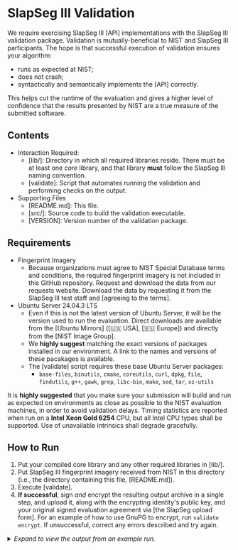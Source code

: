 SlapSeg III Validation
======================

We require exercising SlapSeg III [API] implementations with the SlapSeg III
validation package. Validation is mutually-beneficial to NIST and SlapSeg III
participants. The hope is that successful execution of validation ensures your
algorithm:

 * runs as expected at NIST;
 * does not crash;
 * syntactically and semantically implements the [API] correctly.

This helps cut the runtime of the evaluation and gives a higher
level of confidence that the results presented by NIST are a true measure of
the submitted software.

Contents
--------
 * Interaction Required:
   - [lib/]: Directory in which all required libraries reside. There must be at
     least one *core* library, and that library **must** follow the SlapSeg III
     naming convention.
   - [validate]: Script that automates running the validation and performing
     checks on the output.
 * Supporting Files
   - [README.md]: This file.
   - [src/]: Source code to build the validation executable.
   - [VERSION]: Version number of the validation package.

Requirements
------------

 * Fingerprint Imagery
   - Because organizations must agree to NIST Special Database terms and conditions, the required fingerprint imagery is not included in this GitHub repository. Request and download the data from our requests website. Download the data by requesting it from the SlapSeg III test staff and [agreeing to the terms].
 * Ubuntu Server 24.04.3 LTS
   - Even if this is not the latest version of Ubuntu Server, it will be the
     version used to run the evaluation. Direct downloads are available from the
     [Ubuntu Mirrors] ([🇺🇸 USA], [🇪🇺 Europe]) and directly from the [NIST
     Image Group].
   - We **highly suggest** matching the exact versions of packages installed in
     our environment. A link to the names and versions of these pacakages is
     available.
   - The [validate] script  requires these base Ubuntu Server packages:
      - `base-files`, `binutils`, `cmake`, `coreutils`, `curl`, `dpkg`, `file`,
        `findutils`, `g++`, `gawk`, `grep`, `libc-bin`, `make`, `sed`, `tar`,
        `xz-utils`

It is **highly suggested** that you make sure your submission will build and run
as expected on environments as close as possible to the NIST evaluation
machines, in order to avoid validation delays. Timing statistics are reported
when run on a **Intel Xeon Gold 6254** CPU, but all Intel CPU types shall be
supported. Use of unavailable intrinsics shall degrade gracefully.

How to Run
----------
 1. Put your compiled core library and any other required libraries in [lib/].
 2. Put SlapSeg III fingerprint imagery received from NIST in this directory
    (i.e., the directory containing this file, [README.md]).
 3. Execute [validate].
 4. **If successful**, sign *and* encrypt the resulting output archive in a
    single step, and upload it, along with the encrypting identity's public key,
    and your original signed evaluation agreement via [the SlapSeg upload form].
    For an example of how to use GnuPG to encrypt, run `validate encrypt`. If
    unsuccessful, correct any errors described and try again.

<details>
  <summary><em>Expand to view the output from an example run.</em></summary>

```
$ cp /path/to/libslapsegiii_nfseg_5001.so lib/
$ cp /path/to/slapsegiii_validation_images_*.tar.gz .
$ ./validate
================================================================================
|  SlapSeg III Validation | Version 202508071458 | 07 Aug 2025 | 15:01:33 EDT  |
================================================================================
Checking for required packages... [OKAY]
Checking for previous validation attempts... [OKAY]
Checking validation version... (202201261256) [OKAY]
Checking OS and version... (Ubuntu Server 24.04.3 LTS (Noble Numbat)) [OKAY]
Checking for unexpanded validation image tarballs... [DEFER]
Expanding slapsegiii_validation_images_upperpalm-202006111448.tar.gz... [OKAY]
Expanding slapsegiii_validation_images_fullpalm-201902271132.tar.gz... [OKAY]
Expanding slapsegiii_validation_images_twoinch-201902271132.tar.gz... [OKAY]
Expanding slapsegiii_validation_images_threeinch-201902271132.tar.gz... [OKAY]
Checking for unexpanded validation image tarballs... [OKAY]
Checking validation image versions... [OKAY]
Looking for core library... (libslapsegiii_nfseg_5001.so) [OKAY]
Checking for known environment variables... [OKAY]
Building... [OKAY]
Checking API version... [OKAY]
Checking that you have all necessary kinds of images... [OKAY]
Running segmentation... [OKAY]
Checking segmentation logs... [WARN]

================================================================================
|                        failure return values present                         |
================================================================================
Running orientation determination... (not implemented) [SKIP]
Checking orientation logs... (not implemented) [SKIP]
Creating validation submission... (slapsegiii_validation_nfseg_5001.tar.xz) [OKAY]
================================================================================
| You have successfully completed your part of SlapSeg III validation. Please  |
| sign and encrypt the file listed below (run './validate encrypt' for an      |
| example).                                                                    |
|                                                                              |
|                  slapsegiii_validation_nfseg_5001.tar.xz                  |
|                                                                              |
| Please upload both slapsegiii_validation_nfseg_5001.tar.xz.asc and your   |
| public key via https://pages.nist.gov/slapseg/upload.                        |
================================================================================

Completed: 07 Aug 2025 | 15:01:53 EDT (Runtime: 20s)```
</details>

Submission Contents
-------------------
 * canary.log: MD5 checksums of randomly-generated images we provide as part of
   the validation fingerprint imagery. This helps us make sure that you are
   using the most recent version of SlapSeg III validation fingerprint imagery.
 * compile.log: Output from compiling the validation executable and other
   information like MD5 checksums, versions, and library dependencies that may
   help us debug your submission if an error occurs.
    - This file contains absolute paths to files on your system. If this
      information is sensitive, you may redact the paths only.
 * id.log: Information about the linked core library, including supported slap
   sizes. This is information derived from values compiled into the core library
   or passed to [validate].
 * lib: A copy of [lib/].
 * run-orientation.log: The command used to launch the validation executable
   for orientation determination.
 * run-segments.log: The command used to launch the validation executable for
   segmentation
 * orientation-#.log: The output from the validation executable containing
   hypothesized orientations for each slap image provided.
 * segments-#.log: The output from the validation executable containing
   segmentation positions for each slap image provided.

Checks Performed
----------------

 * Implementation can handle being `fork`ed.
 * Validation package and imagery is at most recent revision level.
 * Appropriate operating system version installed.
 * Appropriately named SlapSeg III core software library is present.
 * Software library links properly against the validation driver.
 * Crashes do not occur when handling challenging images, such as:
   - missing fingers;
   - touching fingers;
   - blank or gradient patterns.
 * Segmentation positions are within the image for non-rotated slaps.
 * Segmentation positions are rectangular.
 * Segmentation positions are not rotated when not permitted.

While the validation package tries to eliminate errors from the SlapSeg III
submission, it is not perfect, and there are still several ways in which the
package might approve you for submission that NIST may later reject.

Communication
-------------
If you found a bug and can provide steps to reliably reproduce it, or if you
have a feature request, please [open an issue]. Other questions may be addressed
to the [NIST SlapSeg team].

The SlapSeg team sends updates about the SlapSeg tests to their mailing list.
Enter your e-mail address on the [mailing list site], or send a blank e-mail to
SlapSeg+subscribe@list.nist.gov to be automatically subscribed.

License
-------
The items in this repository are released in the public domain. See the
[LICENSE] for details.

[API]: https://pages.nist.gov/slapseg/doc/slapsegiii/api/
[Ubuntu Mirrors]: https://launchpad.net/ubuntu/+cdmirrors
[🇺🇸 USA]: https://mirror.math.princeton.edu/pub/ubuntu-iso/noble/ubuntu-24.04.3-live-server-amd64.iso
[🇪🇺 Europe]: http://mirror.init7.net/ubuntu-releases/noble/ubuntu-24.04.3-live-server-amd64.iso
[NIST Image Group]: https://nigos.nist.gov/evaluations/ubuntu-24.04.3-live-server-amd64.iso
[lib/]: https://github.com/usnistgov/slapseg/blob/master/slapsegiii/validation/lib
[bin/]: https://github.com/usnistgov/slapseg/blob/master/slapsegiii/validation/bin
[README.md]: https://github.com/usnistgov/slapseg/blob/master/slapsegiii/validation/README.md
[src/]: https://github.com/usnistgov/slapseg/blob/master/slapsegiii/validation/src
[VERSION]: https://github.com/usnistgov/slapseg/blob/master/slapsegiii/validation/VERSION
[validate]: https://github.com/usnistgov/slapseg/blob/master/slapsegiii/validation/validate
[NIST SlapSeg team]: mailto:slapseg@nist.gov
[open an issue]: https://github.com/usnistgov/slapseg/issues
[mailing list site]: https://groups.google.com/a/list.nist.gov/forum/#!forum/slapseg/join
[LICENSE]: https://github.com/usnistgov/slapseg/blob/master/LICENSE.md
[test plan]: https://pages.nist.gov/slapseg/doc/slapsegiii/testplan.pdf
[agreeing to the terms]: https://nigos.nist.gov/datasets/slapsegiii_validation/request
[the SlapSeg upload form]: https://pages.nist.gov/slapseg/upload
